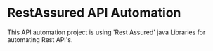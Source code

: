 # RestAssured API Automation

This API automation project is  using 'Rest Assured' java Libraries for automating Rest API's.
